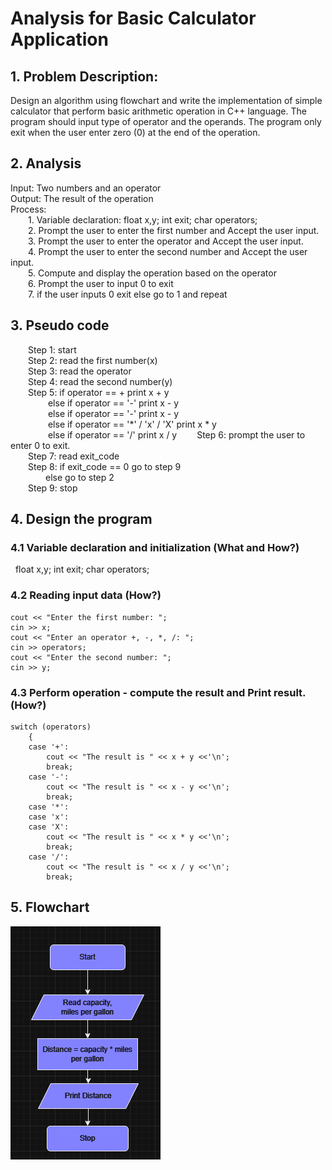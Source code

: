 # Analysis for Basic Calculator Application

 ##    1. Problem Description: 
Design an algorithm using flowchart and write the implementation of
simple calculator that perform basic arithmetic operation in C++
language. The program should input type of operator and the
operands. The program only exit when the user enter zero (0) at the
end of the operation.

   ## 2. Analysis

Input: Two numbers and an operator<br/>
Output: The result of the operation <br/>
Process: <br/>
  1. Variable declaration: float x,y; int exit; char operators;<br/>
  2. Prompt the user to enter the first number and Accept the user input.<br/>
  3. Prompt the user to enter the operator and Accept the user input.<br/>
  4. Prompt the user to enter the second number and Accept the user input.<br/>
  5. Compute and display the operation based on the operator<br/>
  6. Prompt the user to input 0 to exit <br/>
  7. if the user inputs 0 exit else go to 1 and repeat

## 3. Pseudo code
 
  Step 1: start <br/>
  Step 2: read the first number(x)<br/>
  Step 3: read the operator<br/>
  Step 4: read the second number(y)<br/>
  Step 5: if operator == + print x + y<br/>
          else if operator == '-' print x - y<br/>
          else if operator == '-' print x - y<br/>
          else if operator == '*' / 'x' / 'X' print x * y<br/>
          else if operator == '/' print x / y
  Step 6: prompt the user to enter 0 to exit.<br/>
  Step 7: read exit_code<br/>
  Step 8: if exit_code == 0 go to step 9<br/>
    else go to step 2<br/>
  Step 9: stop<br/>

   ##   4. Design the program
### 4.1 Variable declaration and initialization (What and How?)
  &nbsp;	float x,y; int exit; char operators;<br/>
### 4.2 Reading input data (How?)
	cout << "Enter the first number: ";
	cin >> x;
	cout << "Enter an operator +, -, *, /: ";
	cin >> operators;
	cout << "Enter the second number: ";
	cin >> y;
### 4.3 Perform operation - compute the result and Print result.(How?)
	switch (operators)
        {
        case '+':
            cout << "The result is " << x + y <<'\n';
            break;
        case '-':
            cout << "The result is " << x - y <<'\n';
            break;
        case '*':
        case 'x':
        case 'X':
            cout << "The result is " << x * y <<'\n';
            break;
        case '/':
            cout << "The result is " << x / y <<'\n';
            break;
 ## 5. Flowchart
 ![Flowcahrt](https://github.com/mikiyasmechalo/Codify/blob/main/ETS0944_15_Mikiyas_Mechalo/Imges/1/Screenshot%202023-11-17%20232022.png)
